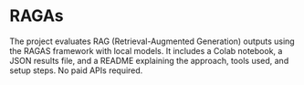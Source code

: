 # RAGAs
The project evaluates RAG (Retrieval-Augmented Generation) outputs using the RAGAS framework with local models. It includes a Colab notebook, a JSON results file, and a README explaining the approach, tools used, and setup steps. No paid APIs required.
